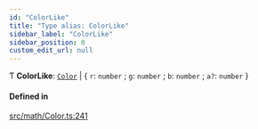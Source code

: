 ```yaml
---
id: "ColorLike"
title: "Type alias: ColorLike"
sidebar_label: "ColorLike"
sidebar_position: 0
custom_edit_url: null
---
```


Ƭ **ColorLike**: [`Color`](../classes/Color.md) \| \{ `r`: `number` ; `g`: `number` ; `b`: `number` ; `a?`: `number`  }

#### Defined in

[src/math/Color.ts:241](https://github.com/sakitam-gis/vis-engine/blob/master/src/math/Color.ts#L241)
